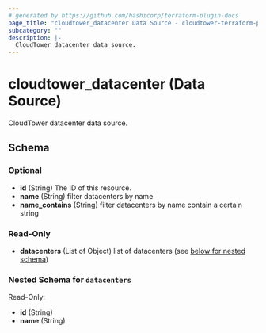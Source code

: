 ```yaml
---
# generated by https://github.com/hashicorp/terraform-plugin-docs
page_title: "cloudtower_datacenter Data Source - cloudtower-terraform-provider"
subcategory: ""
description: |-
  CloudTower datacenter data source.
---
```


# cloudtower_datacenter (Data Source)

CloudTower datacenter data source.



<!-- schema generated by tfplugindocs -->
## Schema

### Optional

- **id** (String) The ID of this resource.
- **name** (String) filter datacenters by name
- **name_contains** (String) filter datacenters by name contain a certain string

### Read-Only

- **datacenters** (List of Object) list of datacenters (see [below for nested schema](#nestedatt--datacenters))

<a id="nestedatt--datacenters"></a>
### Nested Schema for `datacenters`

Read-Only:

- **id** (String)
- **name** (String)


